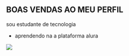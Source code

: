 ## BOAS VENDAS AO MEU PERFIL

sou estudante de tecnologia

- aprendendo na a plataforma alura

![](https://media1.tenor.com/m/OrWIV_jmwE0AAAAd/heart-i-love-you.gif)
